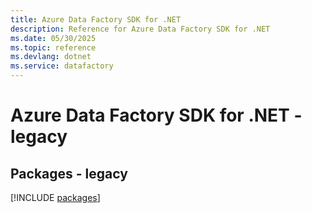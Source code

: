 ```yaml
---
title: Azure Data Factory SDK for .NET
description: Reference for Azure Data Factory SDK for .NET
ms.date: 05/30/2025
ms.topic: reference
ms.devlang: dotnet
ms.service: datafactory
---
```

# Azure Data Factory SDK for .NET - legacy
## Packages - legacy
[!INCLUDE [packages](data-factory-index.md)]